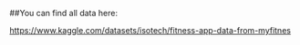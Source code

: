 ##You can find all data here:

https://www.kaggle.com/datasets/isotech/fitness-app-data-from-myfitnes
